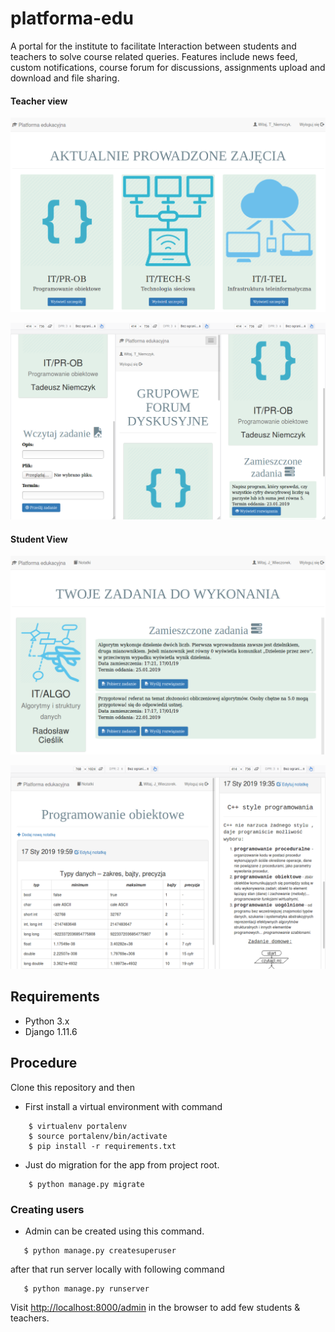 # platforma-edu

A portal for the institute to facilitate Interaction between students and teachers to solve course related queries. Features include news feed, custom notifications, course forum for discussions, assignments upload and download and file sharing. 

#### Teacher view

![command_open](https://github.com/krzyrad/platforma-edu/blob/master/images/t_1.png)

![command_open](https://github.com/krzyrad/platforma-edu/blob/master/images/t_2.png)


#### Student View

![command_open](https://github.com/krzyrad/platforma-edu/blob/master/images/s_1.png)

![command_open](https://github.com/krzyrad/platforma-edu/blob/master/images/s_2.png)

## Requirements

- Python 3.x
- Django 1.11.6

## Procedure

Clone this repository and then

- First install a virtual environment with command
```
    $ virtualenv portalenv 
    $ source portalenv/bin/activate
    $ pip install -r requirements.txt
```
- Just do migration for the app from project root.

```
    $ python manage.py migrate
```
### Creating users

- Admin can be created using this command. 
```
   $ python manage.py createsuperuser
```
after that run server locally with following command 
```
   $ python manage.py runserver
```

Visit <http://localhost:8000/admin> in the browser to add few students & teachers.
